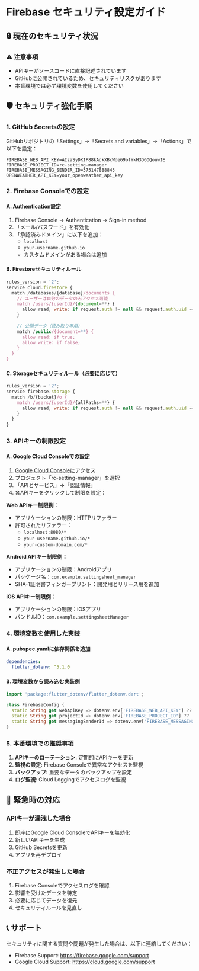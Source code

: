 # Firebase セキュリティ設定ガイド

## 🔒 現在のセキュリティ状況

### ⚠️ 注意事項
- APIキーがソースコードに直接記述されています
- GitHubに公開されているため、セキュリティリスクがあります
- 本番環境では必ず環境変数を使用してください

## 🛡️ セキュリティ強化手順

### 1. GitHub Secretsの設定

GitHubリポジトリの「Settings」→「Secrets and variables」→「Actions」で以下を設定：

```
FIREBASE_WEB_API_KEY=AIzaSyDKIP88kAdkXBcWde69ofYkH3DGOQouwIE
FIREBASE_PROJECT_ID=rc-setting-manager
FIREBASE_MESSAGING_SENDER_ID=375147888843
OPENWEATHER_API_KEY=your_openweather_api_key
```

### 2. Firebase Consoleでの設定

#### A. Authentication設定
1. Firebase Console → Authentication → Sign-in method
2. 「メール/パスワード」を有効化
3. 「承認済みドメイン」に以下を追加：
   - `localhost`
   - `your-username.github.io`
   - カスタムドメインがある場合は追加

#### B. Firestoreセキュリティルール
```javascript
rules_version = '2';
service cloud.firestore {
  match /databases/{database}/documents {
    // ユーザーは自分のデータのみアクセス可能
    match /users/{userId}/{document=**} {
      allow read, write: if request.auth != null && request.auth.uid == userId;
    }
    
    // 公開データ（読み取り専用）
    match /public/{document=**} {
      allow read: if true;
      allow write: if false;
    }
  }
}
```

#### C. Storageセキュリティルール（必要に応じて）
```javascript
rules_version = '2';
service firebase.storage {
  match /b/{bucket}/o {
    match /users/{userId}/{allPaths=**} {
      allow read, write: if request.auth != null && request.auth.uid == userId;
    }
  }
}
```

### 3. APIキーの制限設定

#### A. Google Cloud Consoleでの設定
1. [Google Cloud Console](https://console.cloud.google.com/)にアクセス
2. プロジェクト「rc-setting-manager」を選択
3. 「APIとサービス」→「認証情報」
4. 各APIキーをクリックして制限を設定：

**Web APIキー制限例：**
- アプリケーションの制限：HTTPリファラー
- 許可されたリファラー：
  - `localhost:8080/*`
  - `your-username.github.io/*`
  - `your-custom-domain.com/*`

**Android APIキー制限例：**
- アプリケーションの制限：Androidアプリ
- パッケージ名：`com.example.settingsheet_manager`
- SHA-1証明書フィンガープリント：開発用とリリース用を追加

**iOS APIキー制限例：**
- アプリケーションの制限：iOSアプリ
- バンドルID：`com.example.settingsheetManager`

### 4. 環境変数を使用した実装

#### A. pubspec.yamlに依存関係を追加
```yaml
dependencies:
  flutter_dotenv: ^5.1.0
```

#### B. 環境変数から読み込む実装例
```dart
import 'package:flutter_dotenv/flutter_dotenv.dart';

class FirebaseConfig {
  static String get webApiKey => dotenv.env['FIREBASE_WEB_API_KEY'] ?? '';
  static String get projectId => dotenv.env['FIREBASE_PROJECT_ID'] ?? '';
  static String get messagingSenderId => dotenv.env['FIREBASE_MESSAGING_SENDER_ID'] ?? '';
}
```

### 5. 本番環境での推奨事項

1. **APIキーのローテーション**: 定期的にAPIキーを更新
2. **監視の設定**: Firebase Consoleで異常なアクセスを監視
3. **バックアップ**: 重要なデータのバックアップを設定
4. **ログ監視**: Cloud Loggingでアクセスログを監視

## 🚨 緊急時の対応

### APIキーが漏洩した場合
1. 即座にGoogle Cloud ConsoleでAPIキーを無効化
2. 新しいAPIキーを生成
3. GitHub Secretsを更新
4. アプリを再デプロイ

### 不正アクセスが発生した場合
1. Firebase Consoleでアクセスログを確認
2. 影響を受けたデータを特定
3. 必要に応じてデータを復元
4. セキュリティルールを見直し

## 📞 サポート

セキュリティに関する質問や問題が発生した場合は、以下に連絡してください：
- Firebase Support: https://firebase.google.com/support
- Google Cloud Support: https://cloud.google.com/support 
